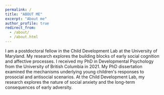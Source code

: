```yaml
---
permalink: /
title: "ABOUT ME"
excerpt: "About me"
author_profile: true
redirect_from: 
  - /about/
  - /about.html
---
```

I am a postdoctoral fellow in the Child Development Lab at the University of Maryland. My research explores the building blocks of early social cognition and affective processes. I received my PhD in Developmental Psychology from the University of British Columbia in 2021. My PhD dissertation examined the mechanisms underlying young children's responses to prosocial and antisocial scenarios. At the Child Development Lab, my research explores the nature of social anxiety and the long-term consequences of early adversity.

